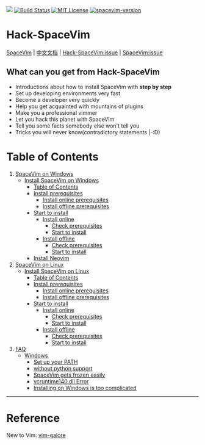 [![](https://spacevim.org/img/build-with-SpaceVim.svg)](https://spacevim.org)
[![Build Status](https://travis-ci.org/Gabirel/Hack-SpaceVim.svg?branch=master)](https://travis-ci.org/Gabirel/Hack-SpaceVim)
[![MIT License](https://img.shields.io/badge/license-MIT-blue.svg?style=flat)](LICENSE)
[![spacevim-version](https://img.shields.io/badge/spacevim-v0.3.0--dev-ff69b4.svg)](https://spacevim.org)

# Hack-SpaceVim

[SpaceVim][spacevim] | [中文文档](README_zh_CN.md) | [Hack-SpaceVim:issue][Hack-SpaceVim:issue-tracker] | [SpaceVim:issue][SpaceVim:issue-tracker]

## What can you get from Hack-SpaceVim

* Introductions about how to install SpaceVim with **step by step**
* Set up developing environments very fast
* Become a developer very quickly
* Help you get acquainted with mountains of plugins
* Make you a professional vimmer
* Let you hack this planet with SpaceVim
* Tell you some facts somebody else won't tell you
* Tricks you will never know(contradictory statements |-:D)

Table of Contents
=================

1. [SpaceVim on Windows][1]
    * [Install SpaceVim on Windows][1-1]
      * [Table of Contents][1-1-0]
      * [Install prerequisites][1-1-1]
         * [Install online prerequisites][1-1-1-1]
         * [Install offline prerequisites][1-1-1-2]
      * [Start to install][1-1-2]
         * [Install online][1-1-2-1]
            * [Check prerequisites][1-1-2-1-1]
            * [Start to install][1-1-2-1-2]
         * [Install offline][1-1-2-2]
            * [Check prerequisites][1-1-2-2-1]
            * [Start to install][1-1-2-2-2]
      * [Install Neovim][1-1-3]
2. [SpaceVim on Linux][2]
   * [Install SpaceVim on Linux][2-1]
      * [Table of Contents][2-1-0]
      * [Install prerequisites][2-1-1]
         * [Install online prerequisites][2-1-1-1]
         * [Install offline prerequisites][2-1-1-2]
      * [Start to install][2-1-2]
         * [Install online][2-1-2-1]
            * [Check prerequisites][2-1-2-1-1]
            * [Start to install][2-1-2-1-2]
         * [Install offline][2-1-2-2]
            * [Check prerequisites][2-1-2-2-1]
            * [Start to install][2-1-2-2-2]
3. [FAQ][faq]
    * [Windows][faq-windows]
      * [Set up your PATH][set-up-your-path]
      * [without python support][without-python-support]
      * [SpaceVim gets frozen easily][spacevim-gets-frozen-easily]
      * [vcruntime140.dll Error][vcruntime140dll-error]
      * [Installing on Windows is too complicated][installing-on-windows-is-too-complicated]

---------------------------

# Reference

New to Vim: [vim-galore][]


[spacevim]: https://github.com/spacevim/spacevim
[Hack-SpaceVim:issue-tracker]: https://github.com/Gabirel/Hack-SpaceVim/issues
[SpaceVim:issue-tracker]: https://github.com/spacevim/spacevim/issue
[vim-galore]: https://github.com/mhinz/vim-galore

[1]: en_US/installation/installation-for-windows.md
[1-1]: en_US/installation/installation-for-windows.md#install-spacevim-on-windows
[1-1-0]: en_US/installation/installation-for-windows.md#table-of-contents
[1-1-1]: en_US/installation/installation-for-windows.md#install-prerequisites
[1-1-1-1]: en_US/installation/installation-for-windows.md#install-online-prerequisites
[1-1-1-2]: en_US/installation/installation-for-windows.md#install-offline-prerequisites
[1-1-2]: en_US/installation/installation-for-windows.md#start-to-install
[1-1-2-1]: en_US/installation/installation-for-windows.md#install-online
[1-1-2-1-1]: en_US/installation/installation-for-windows.md#check-prerequisites
[1-1-2-1-2]: en_US/installation/installation-for-windows.md#start-to-install-1
[1-1-2-2]: en_US/installation/installation-for-windows.md#install-offline
[1-1-2-2-1]: en_US/installation/installation-for-windows.md#check-prerequisites-1
[1-1-2-2-2]: en_US/installation/installation-for-windows.md#start-to-install-2
[1-1-3]: en_US/installation/installation-for-windows.md#install-neovim
[1-1-4]: en_US/installation/installation-for-windows.md#faq
[1-1-4-1]: en_US/installation/installation-for-windows.md#set-up-your-path
[1-1-4-2]: en_US/installation/installation-for-windows.md#without-python-support
[1-1-4-3]: en_US/installation/installation-for-windows.md#spacevim-gets-frozen-easily
[1-1-4-4]: en_US/installation/installation-for-windows.md#vcruntime140dll-error
[1-1-4-5]: en_US/installation/installation-for-windows.md#installing-on-windows-is-too-complicated
[2]: en_US/installation/installation-for-linux.md
[2-1]: en_US/installation/installation-for-linux.md#install-spacevim-on-linux
[2-1-0]: en_US/installation/installation-for-linux.md#table-of-contents
[2-1-1]: en_US/installation/installation-for-linux.md#install-prerequisites
[2-1-1-1]: en_US/installation/installation-for-linux.md#install-online-prerequisites
[2-1-1-2]: en_US/installation/installation-for-linux.md#install-offline-prerequisites
[2-1-2]: en_US/installation/installation-for-linux.md#start-to-install
[2-1-2-1]: en_US/installation/installation-for-linux.md#install-online
[2-1-2-1-1]: en_US/installation/installation-for-linux.md#check-prerequisites
[2-1-2-1-2]: en_US/installation/installation-for-linux.md#start-to-install-1
[2-1-2-2]: en_US/installation/installation-for-linux.md#install-offline
[2-1-2-2-1]: en_US/installation/installation-for-linux.md#check-prerequisites-1
[2-1-2-2-2]: en_US/installation/installation-for-linux.md#start-to-install-2
[faq]: FAQ.md#faq
[faq-windows]: FAQ.md#windows
[set-up-your-path]: FAQ.md#set-up-your-path
[without-python-support]: FAQ.md#without-python-support
[spacevim-gets-frozen-easily]: FAQ.md#spacevim-gets-frozen-easily
[vcruntime140dll-error]: FAQ.md#vcruntime140dll-error
[installing-on-windows-is-too-complicated]: FAQ.md#installing-on-windows-is-too-complicated
